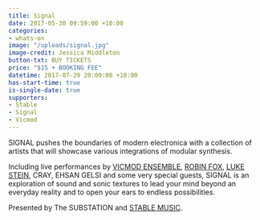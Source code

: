 ```yaml
---
title: Signal
date: 2017-05-30 09:59:00 +10:00
categories:
- whats-on
image: "/uploads/signal.jpg"
image-credit: Jessica Middleton
button-txt: BUY TICKETS
price: "$15 + BOOKING FEE"
datetime: 2017-07-29 20:00:00 +10:00
has-start-time: true
is-single-date: true
supporters:
- Stable
- Signal
- Vicmod
---
```


SIGNAL pushes the boundaries of modern electronica with a collection of artists that will showcase various integrations of modular synthesis.

Including live performances by [VICMOD ENSEMBLE](https://vicmodensemble.bandcamp.com/), [ROBIN FOX](http://robinfox.com.au/), [LUKE STEIN](https://soundcloud.com/djlukestein), CRAY, EHSAN GELSI and some very special guests, SIGNAL is an exploration of sound and sonic textures to lead your mind beyond an everyday reality and to open your ears to endless possibilities.

Presented by The SUBSTATION and [STABLE MUSIC](http://stablemusic.com.au/).
